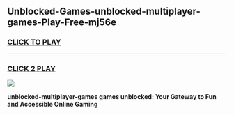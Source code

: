 
## Unblocked-Games-unblocked-multiplayer-games-Play-Free-mj56e
<h3>
<a href="https://premium76.site?title=unblocked-multiplayer-games&ref=15A">CLICK TO PLAY</a></h3>
<hr>

<h3>
<a href="https://premium76.site?title=unblocked-multiplayer-games&ref=15A">CLICK 2 PLAY</a>
  
</h3>

<a href="https://premium76.site?title=unblocked-multiplayer-games&ref=15A"><img src="https://clearcache.store/games.png"></a>


**unblocked-multiplayer-games games unblocked: Your Gateway to Fun and Accessible Online Gaming**
